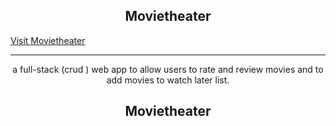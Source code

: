 <html>
   <body> 
      <h2 align="center">Movietheater</h2>
         <a href="https://movie--theater.herokuapp.com/">Visit Movietheater</a>
      <hr>
      <p align="center">
        a full-stack (crud ) web app to allow users to rate and review movies and to add movies to watch later list.
        </p>
      <h2 align="center">Movietheater</h2>
     
      
        
          
